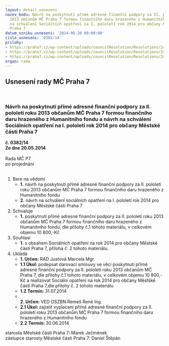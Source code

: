 ```yaml
---
layout: detail_usneseni
nazev_bodu: Návrh na poskytnutí přímé adresné finanční podpory za II. pololetí roku
  2013 občanům MČ Praha 7 formou finančního daru hrazeného z Humanitního fondu a návrh
  na schválení Sociálních opatření na I. pololetí rok 2014 pro občany Městské části
  Praha 7
datum_vzniku_usneseni: '2014-05-20 00:00:00'
cislo_usneseni: '0382/14'
prilohy:
- https://praha7.cz/wp-content/uploads/councilResolution/Resolutions/24999/25-14-soc.opat.2014.doc
- https://praha7.cz/wp-content/uploads/councilResolution/Resolutions/24999/25-14-z%c3%a1pis_4.doc
- https://praha7.cz/wp-content/uploads/councilResolution/Resolutions/24999/25-14-z%c3%a1pis_01_2014.doc
organ: rada
---
```

<div id="ucUsn_pList" class="usn">
	<span><h2>Usnesení rady MČ Praha 7 </h2>
<br></span><div class="standBody">
<span><h3>Návrh na poskytnutí přímé adresné finanční podpory za II. pololetí roku 2013 občanům MČ Praha 7 formou finančního daru hrazeného z Humanitního fondu a návrh na schválení Sociálních opatření na I. pololetí rok 2014 pro občany Městské části Praha 7</h3></span><div class="center">
		<strong>č. 0382/14</strong><br>
	</div>
<div class="center">
		<strong>Ze dne 20.05.2014</strong><br><br>
	</div>Rada MČ P7<br> po projednání<br><br><ol>
<li>Bere na vědomí<ul>
<li>
<strong>1.</strong> návrh na poskytnutí přímé adresné finanční podpory za II. pololetí roku 2013 občanům MČ Praha 7 formou finančního daru hrazeného z Humanitního fondu</li>
<li>
<strong>2.</strong> návrh na schválení sociálních opatření na I. pololetí rok 2014 pro občany Městské části Praha 7</li>
</ul>
</li>
<li>Schvaluje<ul><li>
<strong>1.</strong> poskytnutí přímé adresné finanční podpory za II. pololetí roku 2013 občanům MČ Praha 7 formou finančního daru hrazeného z Humanitního fondu, dle přílohy č.1 tohoto materiálu, v celkovém objemu 10 800,-Kč</li></ul>
</li>
<li>Souhlasí<ul><li>
<strong>1.</strong> s obsahem Sociálních opatření na rok 2014 pro občany Městské části Praha 7, příloha č. 2 tohoto materiálu.</li></ul>
</li>
<li>Ukládá<ul>
<li>
<strong>1. Určen: </strong>RAD Justová Marcela Mgr.</li>
<li>
<strong>1.1 Úkol: </strong>podepsat darovací smlouvy ve věci poskytnutí přímé adresné finanční podpory za II. pololetí roku 2013 občanům MČ Praha 7, dle přílohy č.1 tohoto materiálu, v celkovém objemu 10 800,-Kč a realizovat Sociální opatření na rok 2014 pro občany Městské části Praha 7,dle přílohy č. 2 tohoto materiálu</li>
<li>
<strong>1.2 Termín: </strong>31.07.2014</li>
<li>
<strong><br>2. Určen: </strong>VED OSZBN Remeš René Ing.</li>
<li>
<strong>2.1 Úkol: </strong>zajistit vyplacení přímé adresné finanční podpory za II. pololetí roku 2013 občanům MČ Praha 7 formou finančního daru hrazeného z Humanitního fondu </li>
<li>
<strong>2.2 Termín: </strong>30.06.2014</li>
</ul>
</li>
</ol>starosta Městské části Praha 7: Marek Ječmének<br>zástupce starosty Městské části Praha 7: Daniel Štěpán 
</div>
</div>